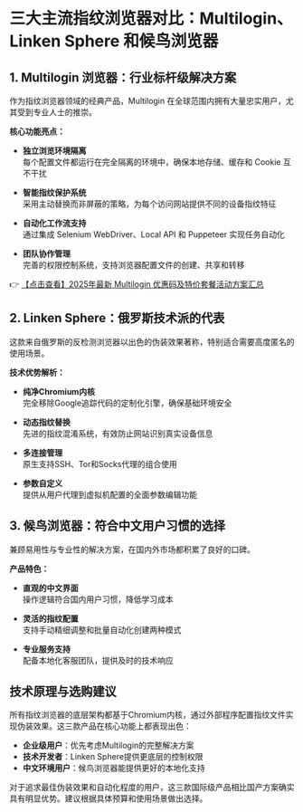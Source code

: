 # 三大主流指纹浏览器对比：Multilogin、Linken Sphere 和候鸟浏览器

## 1. Multilogin 浏览器：行业标杆级解决方案

作为指纹浏览器领域的经典产品，Multilogin 在全球范围内拥有大量忠实用户，尤其受到专业人士的推崇。

**核心功能亮点：**

- **独立浏览环境隔离**  
  每个配置文件都运行在完全隔离的环境中，确保本地存储、缓存和 Cookie 互不干扰

- **智能指纹保护系统**  
  采用主动替换而非屏蔽的策略，为每个访问网站提供不同的设备指纹特征

- **自动化工作流支持**  
  通过集成 Selenium WebDriver、Local API 和 Puppeteer 实现任务自动化

- **团队协作管理**  
  完善的权限控制系统，支持浏览器配置文件的创建、共享和转移

👉 [【点击查看】2025年最新 Multilogin 优惠码及特价套餐活动方案汇总](https://bit.ly/multIlogin)

## 2. Linken Sphere：俄罗斯技术派的代表

这款来自俄罗斯的反检测浏览器以出色的伪装效果著称，特别适合需要高度匿名的使用场景。

**技术优势解析：**

- **纯净Chromium内核**  
  完全移除Google追踪代码的定制化引擎，确保基础环境安全

- **动态指纹替换**  
  先进的指纹混淆系统，有效防止网站识别真实设备信息

- **多连接管理**  
  原生支持SSH、Tor和Socks代理的组合使用

- **参数自定义**  
  提供从用户代理到虚拟机配置的全面参数编辑功能

## 3. 候鸟浏览器：符合中文用户习惯的选择

兼顾易用性与专业性的解决方案，在国内外市场都积累了良好的口碑。

**产品特色：**

- **直观的中文界面**  
  操作逻辑符合国内用户习惯，降低学习成本

- **灵活的指纹配置**  
  支持手动精细调整和批量自动化创建两种模式

- **专业服务支持**  
  配备本地化客服团队，提供及时的技术响应

## 技术原理与选购建议

所有指纹浏览器的底层架构都基于Chromium内核，通过外部程序配置指纹文件实现伪装效果。这三款产品在核心功能上都表现出色：

- **企业级用户**：优先考虑Multilogin的完整解决方案
- **技术开发者**：Linken Sphere提供更底层的控制权限
- **中文环境用户**：候鸟浏览器能提供更好的本地化支持

对于追求最佳伪装效果和自动化程度的用户，这三款国际级产品相比国产方案确实具有明显优势。建议根据具体预算和使用场景做出选择。